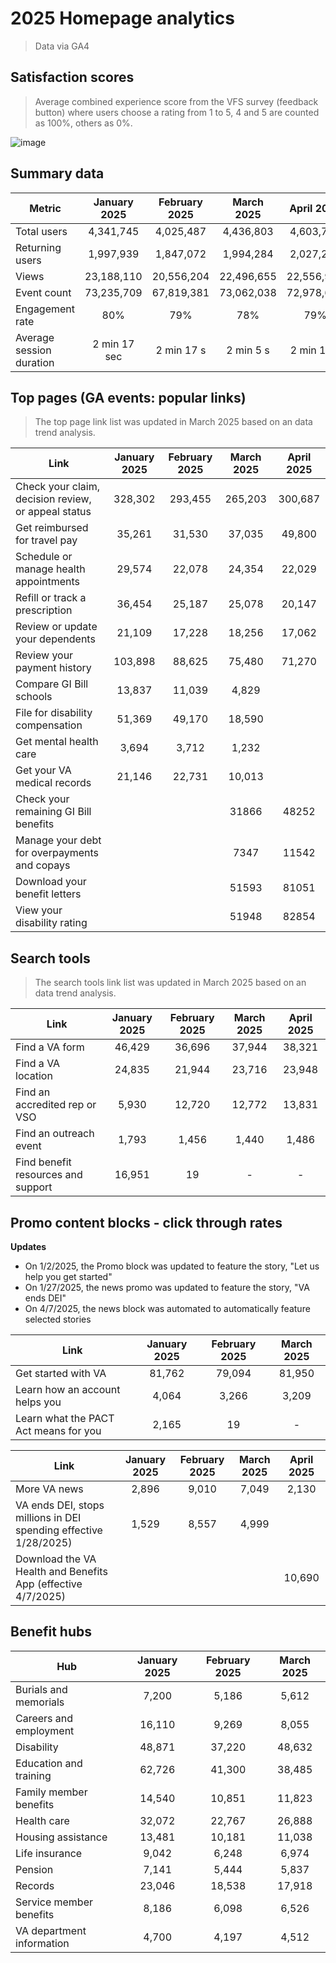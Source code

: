# 2025 Homepage analytics
> Data via GA4 

## Satisfaction scores
> Average combined experience score from the VFS survey (feedback button) where users choose a rating from 1 to 5, 4 and 5 are counted as 100%, others as 0%.

![image](https://github.com/user-attachments/assets/87c14958-b1f3-4547-b8e3-2491443d5c5a)



## Summary data

Metric | January 2025 | February 2025 | March 2025 | April 2025
|---|:---:|:---:|:---:|:---:|
Total users 	|	4,341,745 | 4,025,487 |  4,436,803 | 4,603,742 |
Returning users 	|	 	1,997,939 | 1,847,072 | 1,994,284 | 2,027,257 |
Views | 23,188,110 | 20,556,204 |  22,496,655 | 22,556,949 | 
Event count  	|	73,235,709 | 67,819,381 | 73,062,038 | 72,978,698
Engagement rate	|		80% | 79% | 78% | 79% | 
Average session duration	|2 min 17 sec | 2 min 17 s |2 min 5 s |2 min 10 s |

## Top pages (GA events: popular links)
> The top page link list was updated in March 2025 based on an data trend analysis.

| Link | January 2025 |February 2025 | March 2025 | April 2025 | 
| --- |:---:|:---:|:---:|:---:|
|	Check your claim, decision review, or appeal status	|	328,302	|	293,455	|	265,203	|	 300,687 
|	Get reimbursed for travel pay	|	35,261	|	31,530	|	37,035	|	49,800
|	Schedule or manage health appointments	|	29,574	|	22,078	|	24,354	|	 22,029 
|	Refill or track a prescription	|	36,454	|	25,187	|	25,078	|	 20,147 
|	Review or update your dependents	|	21,109	|	17,228	|	18,256	|	 17,062 
|	Review your payment history	|	103,898	|	88,625	|	75,480	|	 71,270 
|	Compare GI Bill schools	|	13,837	|	11,039	|	4,829	|	
|	File for disability compensation	|	51,369	|	49,170	|	18,590	|	
|	Get mental health care	|	3,694	|	3,712	|	1,232	|	
|	Get your VA medical records	|	21,146	|	22,731	|	10,013	|	
|	Check your remaining GI Bill benefits	|		|		|	31866	|	48252
|	Manage your debt for overpayments and copays	|		|		|	7347	|	11542
|	Download your benefit letters	|		|		|	51593	|	81051
|	View your disability rating	|		|		|	51948	|	82854



## Search tools 
> The search tools link list was updated in March 2025 based on an data trend analysis.

| Link | January 2025 |February 2025 | March 2025 |April 2025 | 
| --- |:---:|:---:|:---:|:---:|
|	Find a VA form	|	 46,429 	 | 	 36,696 	 | 	 37,944 	| 38,321 |
|	Find a VA location	|	 24,835 	 | 	 21,944 	 | 	 23,716 	|23,948 |
|	Find an accredited rep or VSO	|	 5,930 	 | 	 12,720 	 | 	 12,772 	| 13,831 |
|	Find an outreach event	|	 1,793 	 | 	 1,456 	 | 	 1,440 	| 1,486
|	Find benefit resources and support	|	 16,951 	 | 	 19 	 | 	 -   	| -|

## Promo content blocks - click through rates

**Updates**
- On 1/2/2025, the Promo block was updated  to feature the story, "Let us help you get started"
- On 1/27/2025, the news promo was updated to feature the story, "VA ends DEI"
- On 4/7/2025, the news block was automated to automatically feature selected stories 

| Link | January 2025 |February 2025 | March 2025 |
| --- |:---:|:---:|:---:|
|	Get started with VA 	|	 81,762 	 | 	 79,094 	 | 	 81,950 	|
|	Learn how an account helps you	|	 4,064 	 | 	 3,266 	 | 	 3,209 	|
|	Learn what the PACT Act means for you	|	 2,165 	 | 	 19 	 | 	 -   	|

| Link | January 2025 |February 2025 | March 2025 | April 2025 
| --- |:---:|:---:|:---:|:---:|
|	More VA news	|	 2,896 	 | 	 9,010 	 | 	 7,049 	| 2,130 | 2,130 |
|	VA ends DEI, stops millions in DEI spending effective 1/28/2025) 	|	 1,529 	 | 	 8,557 	 | 	 4,999 	|
| Download the VA Health and Benefits App (effective 4/7/2025) | | | | 10,690 |





## Benefit hubs

| Hub | January 2025 |February 2025 | March 2025 |
| --- |:---:|:---:|:---:|
|	Burials and memorials	|	 7,200 	 | 	 5,186 	 | 	 5,612 	|
|	Careers and employment	|	 16,110 	 | 	 9,269 	 | 	 8,055 	|
|	Disability	|	 48,871 	 | 	 37,220 	 | 	 48,632 	|
|	Education and training	|	 62,726 	 | 	 41,300 	 | 	 38,485 	|
|	Family member benefits	|	 14,540 	 | 	 10,851 	 | 	 11,823 	|
|	Health care	|	 32,072 	 | 	 22,767 	 | 	 26,888 	|
|	Housing assistance	|	 13,481 	 | 	 10,181 	 | 	 11,038 	|
|	Life insurance	|	 9,042 	 | 	 6,248 	 | 	 6,974 	|
|	Pension	|	 7,141 	 | 	 5,444 	 | 	 5,837 	|
|	Records	|	 23,046 	 | 	 18,538 	 | 	 17,918 	|
|	Service member benefits	|	 8,186 	 | 	 6,098 	 | 	 6,526 	|
|	VA department information	|	 4,700 	 | 	 4,197 	 | 	 4,512 	|


